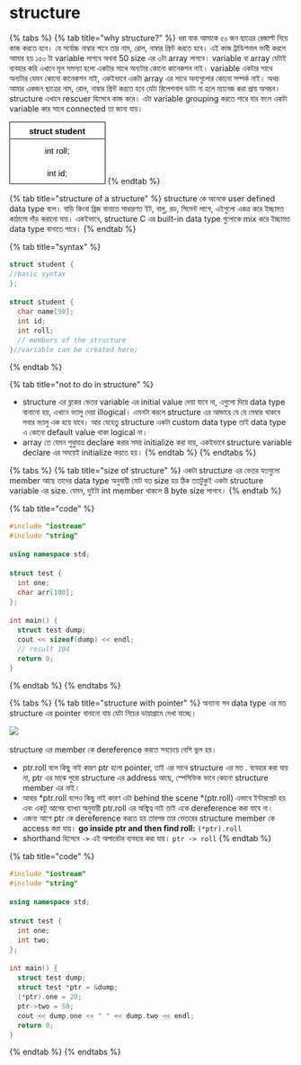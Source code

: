 # structure

{% tabs %}
{% tab title="why structure?" %}
ধরা যাক আমাকে ৫০ জন ছাত্রের রেজাল্ট নিয়ে কাজ করতে হবে। যে সর্বোচ্চ নাম্বার পাবে তার নাম, রোল, নাম্বার প্রিন্ট করতে হবে। এই কাজ ট্রাডিশনাল ভাবী করলে আমার হয় ১৫০ টা variable লাগবে অথবা  50 size এর ৩টা array লাগবে। variable বা array যেটাই ব্যবহার করি এখানে মূল সমস্যা হলো একটার সাথে অন্যটার কোনো কানেকশন নাই। variable একটার সাথে অন্যটার যেমন কোনো কানেকশন নাই, একইভাবে একটা array এর সাথে অন্যগুলোর কোনো সম্পর্ক নাই। অথচ আমার একজন ছাত্রের নাম, রোল, নাম্বার প্রিন্ট করতে হবে যেটা রিলেশনাল ডাটা না হলে ম্যানেজ করা প্রায় অসম্ভব। structure এখানে rescuer হিসেবে কাজ করে। এটা variable grouping করতে পারে যার ফলে একটা variable কার সাথে connected তা জানা যায়।

![](../.gitbook/assets/struct.png)
{% endtab %}

{% tab title="structure of a structure" %}
structure কে অনেকে user defined data type বলে। বাড়ি কিংবা ব্রিজ বানাতে সাধারণত ইট, বালু, রড, সিমেন্ট লাগে, এইগুলো একত্র করে ইচ্ছামত কাঠামো দাঁড় করানো যায়। একইভাবে, structure C এর built-in data type গুলোকে mix করে ইচ্ছামত data type বানাতে পারে।&#x20;
{% endtab %}

{% tab title="syntax" %}
```c
struct student {
//basic syntax
};

struct student {
  char name[50];
  int id;
  int roll;
  // members of the structure
}//variable can be created here;
```
{% endtab %}

{% tab title="not to do in structure" %}


* structure এর ব্লকের ভেতর variable এর initial value দেয়া যাবে না, এগুলো দিয়ে data type বানানো হয়, এখানে ভ্যালু দেয়া illogical। এমনটা করলে structure এর আন্ডারে যে যে মেম্বার থাকবে সবার ভ্যালু এক হয়ে যাবে। আর যেহেতু structure একটা custom data type তাই data type এ কোনো default value থাকা logical না।&#x20;
* array তে যেমন শুধুমাত্র declare করার সময় initialize করা যায়, একইভাবে structure variable declare এর সময়েই initialize করতে হয়।
{% endtab %}
{% endtabs %}

{% tabs %}
{% tab title="size of structure" %}
একটা structure এর ভেতর যতগুলো member আছে তাদের data type অনুযায়ী মোট যত size হয় ঠিক ততটুকুই একটা structure variable এর size. যেমন, দুইটা  int member থাকলে 8 byte size লাগবে।
{% endtab %}

{% tab title="code" %}
```cpp
#include "iostream"
#include "string"

using namespace std;

struct test {
  int one;
  char arr[100];
};

int main() {
  struct test dump;
  cout << sizeof(dump) << endl;
  // result 104
  return 0;
}
```
{% endtab %}
{% endtabs %}

{% tabs %}
{% tab title="structure with pointer" %}
অন্যান্য সব data type এর মত structure এর pointer বানানো যায় যেটা নিচের ডায়াগ্রামে দেখা যাচ্ছে।&#x20;

![](../.gitbook/assets/structure\_pointer.png)

structure এর member কে dereference করতে সবচেয়ে বেশি ভুল হয়।&#x20;

* ptr.roll বলে কিছু নাই কারণ ptr হলো pointer, তাই এর সাথে structure এর মত . ব্যবহার করা যায় না,  ptr এর মাঝে পুরো structure এর address আছে, স্পেসিফিক ভাবে কোনো structure member এর নাই।&#x20;
* আবার \*ptr.roll বলেও কিছু নাই কারণ এটা behind the scene  \*(ptr.roll) এভাবে ইন্টারপ্রেট হয় এবং একটু আগের ব্যাখ্যা অনুযায়ী ptr.roll এর অস্ত্বিত্ব নাই তাই একে dereference করা যাবে না।
* এজন্য আগে ptr কে dereference করতে হয় তারপর তার ভেতরের structure member কে access করা যায়। **go inside ptr and then find roll:** `(*ptr).roll`
* shorthand হিসেবে `->` এই অপারেটর ব্যবহার করা যায়। `ptr -> roll`
{% endtab %}

{% tab title="code" %}
```cpp
#include "iostream"
#include "string"

using namespace std;

struct test {
  int one;
  int two;
};

int main() {
  struct test dump;
  struct test *ptr = &dump;
  (*ptr).one = 20;
  ptr->two = 50;
  cout << dump.one << " " << dump.two << endl;
  return 0;
}
```
{% endtab %}
{% endtabs %}
